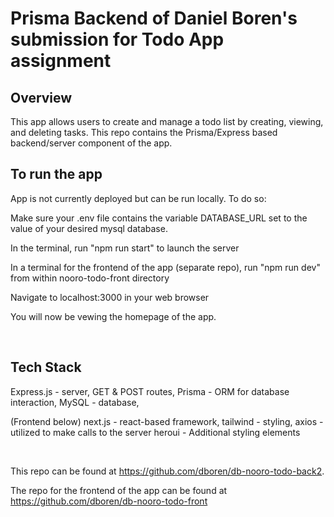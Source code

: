 # Prisma Backend of Daniel Boren's submission for Todo App assignment

## Overview
This app allows users to create and manage a todo list by creating, viewing, and deleting tasks. This repo contains the Prisma/Express based backend/server component of the app.

## To run the app

App is not currently deployed but can be run locally. To do so:

Make sure your .env file contains the variable DATABASE_URL set to the value of your desired mysql database.

In the terminal, run "npm run start" to launch the server

In a terminal for the frontend of the app (separate repo), run "npm run dev" from within nooro-todo-front directory

Navigate to localhost:3000 in your web browser

You will now be vewing the homepage of the app.

<br>

## Tech Stack
Express.js - server, GET & POST routes,
Prisma - ORM for database interaction,
MySQL - database,

(Frontend below)
next.js - react-based framework,
tailwind - styling,
axios - utilized to make calls to the server
heroui - Additional styling elements


<br>

This repo can be found at https://github.com/dboren/db-nooro-todo-back2.

The repo for the frontend of the app can be found at https://github.com/dboren/db-nooro-todo-front